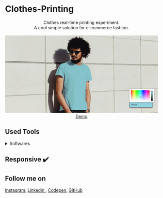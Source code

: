 # Clothes-Printing
<p align="center">
Clothes real-time printing experiment.<br>
A cool simple solution for e-commerce fashion.
<br>
<br>        
<a href="https://houssemlachtar.github.io/Clothes-Printing/">
        <img alt="Thumbnail" src="Thumbnail.jpg" />
    </a>
<br>
<a href="https://houssemlachtar.github.io/Clothes-Printing/">
        Demo
    </a>
</p>

## Used Tools


<details>
  <summary>Softwares</summary>
  

1. [Adobe Illustrator](https://www.adobe.com): to sketch clothes and generate svg paths.        

</details>


## Responsive ✔️


## Follow me on

[Instagram](https://www.instagram.com/houssem_lachtar/), [Linkedin ](https://www.linkedin.com/in/houssem-lachtar/), [Codepen](https://codepen.io/houssem-lachtar), [GitHub](https://github.com/houssemlachtar)
